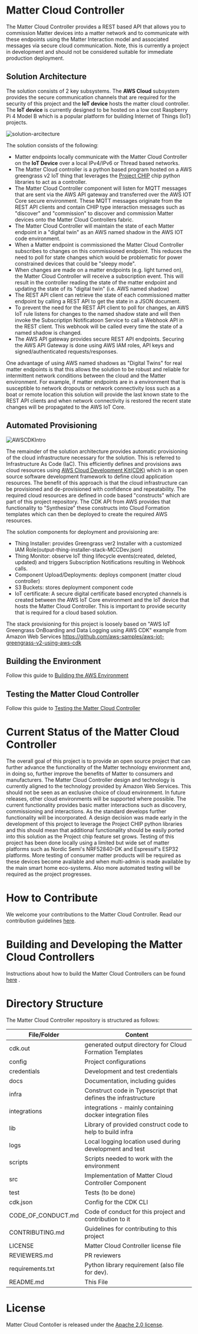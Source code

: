 # Matter Cloud Controller

The Matter Cloud Controller provides a REST based API that allows you to commission Matter devices into a matter network and to communicate with these endpoints using the Matter Interaction model and associated messages via secure cloud communication. Note, this is currently a project in development and should not be considered suitable for immediate production deployment.

## Solution Architecture

The solution consists of 2 key subsystems. The **AWS Cloud** subsystem provides the secure communication channels that are required for the security of this project and the **IoT device** hosts the matter cloud controller. The **IoT device** is currently designed to be hosted on a low cost Raspberry Pi 4 Model B which is a popular platform for building Internet of Things (IoT) projects.

![solution-arcitecture](docs/asset/solution-architecture.png)

The solution consists of the following:
- Matter endpoints locally communicate with the Matter Cloud Controller on the **IoT Device** over a local IPv4/IPv6 or Thread based networks.
- The Matter Cloud controller is a python based program hosted on a AWS greengrass v2 IoT thing that leverages the [Project CHIP](https://github.com/project-chip/connectedhomeip) chip python libraries to act as a controller.
- The Matter Cloud Controller component will listen for MQTT messages that are sent via the AWS API gateway and transferred over the AWS IOT Core secure environment. These MQTT messages originate from the REST API clients and contain CHIP type interaction messages such as "discover" and "commission" to discover and commission Matter devices onto the Matter Cloud Controllers fabric. 
- The Matter Cloud Controller will maintain the state of each Matter endpoint in a "digital twin" as an AWS named shadow in the AWS IOT code environment.
- When a Matter endpoint is commissioned the Matter Cloud Controller subscribes to changes on this commissioned endpoint. This reduces the need to poll  for state changes which would be problematic for power constrained devices that could be "sleepy mode".
- When changes are made on a matter endpoints (e.g. light turned on), the Matter Cloud Controller will receive a subscription event. This will result in the controller reading the state of the matter endpoint and updating the state of its "digital twin" (i.e. AWS named shadow) 
- The REST API client can retrieve the state of each commissioned matter endpoint by calling a REST API to get the state in a JSON document.
- To prevent the need for the REST API client to poll for changes, an AWS IoT rule listens for changes to the named shadow state and will then invoke the Subscriptipn Notificatoon Service to call a Webhook API in the REST client. This webhook will be called every time the state of a named shadow is changed.
- The AWS API gateway provides secure REST API endpoints. Securing the AWS API Gateway is done using AWS IAM roles, API keys and signed/authenticated requests/responses.

One advantage of using AWS named shadows as "Digital Twins" for real matter endpoints is that this allows the solution to be robust and reliable for intermittent network conditions between the cloud and the Matter environment. For example, if matter endpoints are in a environment that is susceptible to network dropouts or network connectivity loss such as a boat or remote location this solution will provide the last known state to the REST API clients and when network connectivity is restored the recent state changes will be propagated to the AWS IoT Core. 

## Automated Provisioning 
![AWSCDKIntro](docs/asset/aws_cdk_intro.png)

The remainder of the solution architecture provides automatic provisioning of the cloud infrastructure necessary for the solution. This is referred to Infrastructure As Code (IaC). This efficiently defines and provisions aws cloud resources using [AWS Cloud Development Kit(CDK)](https://aws.amazon.com/cdk) which is an open source software development framework to define cloud application resources. The benefit of this approach is that the cloud infrastructure can be provisioned and de-provisioned with confidence and repeatability. The required cloud resources are defined in code based "constructs" which are part of this project repository. The CDK API from AWS provides that functionality to "Synthesize" these constructs into Cloud Formation templates which can then be deployed to create the required AWS resources.

The solution components for deployment and provisioning are:
- Thing Installer: provides Greengrass ver2 Installer with a customized IAM Role(output-thing-installer-stack-MCCDev.json)
- Thing Monitor: observe IoT thing lifecycle events(created, deleted, updated) and triggers Subscription Notifications resulting in Webhook calls.
- Component Upload/Deployments: deploys component (matter cloud controller)
- S3 Buckets: stores deployment component code
- IoT certificate: A secure digital certificate based encrypted channels is created between the AWS IoT Core environment and the IoT device that hosts the Matter Cloud Controller. This is important to provide security that is required for a cloud based solution.

The stack provisioning for this project is loosely based on "AWS IoT Greengrass OnBoarding and Data Logging using AWS CDK" example from Amazon Web Services https://github.com/aws-samples/aws-iot-greengrass-v2-using-aws-cdk

## Building the Environment
Follow this guide to [Building the AWS Environment](./docs/BUILDING.md)

## Testing the Matter Cloud Controller
Follow this guide to [Testing the Matter Cloud Controller](./docs/TESTING.md)

#

# Current Status of the Matter Cloud Controller

The overall goal of this project is to provide an open source project that can
further advance the functionality of the Matter technology environment and, in 
doing so, further improve the benefits of Matter to consumers and manufacturers.
The Matter Cloud Controller design and technology is currently aligned to the
technology provided by Amazon Web Services. This should not be seen as an
exclusive choice of cloud environment. In future releases, other cloud
environments will be supported where possible. The current functionality provides
basic matter interactions such as discovery, commissioning and interactions. As 
the standard develops further functionality will be incorporated. A design decision 
was made early in the development of this project to leverage the Project CHIP python 
libraries and this should mean that additional functionality should be easily ported 
into this solution as the Project chip feature set grows. Testing of this project has 
been done locally using a limited but wide set of matter platforms such as Nordic Semi's
NRF52840-DK and Espressif's ESP32 platforms. More testing of consumer matter products 
will be required as these devices become available and when multi-admin is made available
by the main smart home eco-systems. Also more automated testing will be required as
the project progresses.

# How to Contribute

We welcome your contributions to the Matter Cloud Controller. Read our contribution guidelines
[here](./CONTRIBUTING.md).

# Building and Developing the Matter Cloud Controllers

Instructions about how to build the Matter Cloud Controllers can be found [here](./docs/BUILDING.md) .

# Directory Structure

The Matter Cloud Controller repository is structured as follows:

| File/Folder        | Content                                                            |
| ------------------ | ------------------------------------------------------------------ |
| cdk.out            | generated output directory for Cloud Formation Templates           |
| config             | Project configurations                                             |
| credentials        | Development and test credentials                                   |
| docs               | Documentation, including guides                                    |
| infra              | Construct code in Typescript that defines the infrastructure       |
| integrations       | integrations - mainly containing docker integration files          |
| lib                | Library of provided construct code to help to build infra          |
| logs               | Local logging location used during development and test            |
| scripts            | Scripts needed to work with the environment                        |
| src                | Implementation of Matter Cloud Controller Component                |
| test               | Tests (to be done)                                                 |
| cdk.json           | Config for the CDK CLI                                             |
| CODE_OF_CONDUCT.md | Code of conduct for this project and contribution to it            |
| CONTRIBUTING.md    | Guidelines for contributing to this project                        |
| LICENSE            | Matter Cloud Controller license file                               |
| REVIEWERS.md       | PR reviewers                                                       |
| requirements.txt   | Python library requirement (also file for dev).                    |
| README.md          | This File                                                          |

# License

Matter Cloud Contoller is released under the [Apache 2.0 license](./LICENSE).